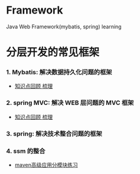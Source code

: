 # Framework
Java Web Framework(mybatis, spring) learning
# 分层开发的常见框架
### 1. Mybatis: 解决数据持久化问题的框架
- [知识点回顾 梳理](https://github.com/lxf-00/Framework/blob/master/mybatis/%E7%AC%AC%E4%B8%80%E9%83%A8%E5%88%86/learning_1/%E7%9F%A5%E8%AF%86%E7%82%B9)
### 2. spring MVC: 解决 WEB 层问题的 MVC 框架
- [知识点回顾 梳理](https://github.com/lxf-00/Framework/blob/master/springmvc/springMVC_01_start/springMVC%20%20%E7%9F%A5%E8%AF%86%E7%82%B9)
### 3. spring: 解决技术整合问题的框架
### 4. ssm 的整合
- [maven高级应用分模块练习](http:www.baidu.com)
